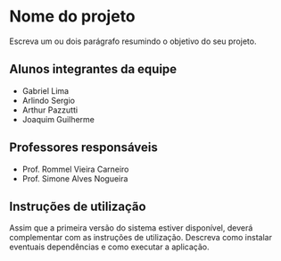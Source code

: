 # Nome do projeto

Escreva um ou dois parágrafo resumindo o objetivo do seu projeto.

## Alunos integrantes da equipe

* Gabriel Lima
* Arlindo Sergio
* Arthur Pazzutti
* Joaquim Guilherme

## Professores responsáveis

* Prof. Rommel Vieira Carneiro
* Prof. Simone Alves Nogueira

## Instruções de utilização

Assim que a primeira versão do sistema estiver disponível, deverá complementar com as instruções de utilização. Descreva como instalar eventuais dependências e como executar a aplicação.
